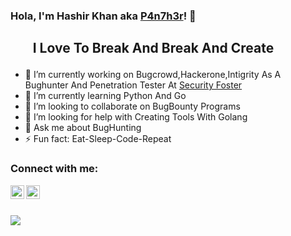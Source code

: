 ### Hola, I'm Hashir Khan aka <a href=https://twitter.com/7H3P4n7h3R>P4n7h3r</a>! 👋

<h2><ul>I Love To Break And Break And Create</ul></h2> 

- 🔭 I’m currently working on Bugcrowd,Hackerone,Intigrity As A Bughunter And Penetration Tester At <a href=https://securityfoster.com/>Security Foster</a>
- 🌱 I’m currently learning Python And Go
- 👯 I’m looking to collaborate on BugBounty Programs
- 🤔 I’m looking for help with Creating Tools With Golang
- 💬 Ask me about BugHunting 
- ⚡ Fun fact: Eat-Sleep-Code-Repeat

<h3>Connect with me:</h3>

<a href="https://twitter.com/7H3P4n7h3R" rel="nofollow"><img align="left" alt=" Twitter" width="22px" src="https://camo.githubusercontent.com/395dda360ae28377b7c3247581a88b20573883519c2be833cb64fbb37dcbcc1a/68747470733a2f2f63646e2e6a7364656c6976722e6e65742f6e706d2f73696d706c652d69636f6e734076332f69636f6e732f747769747465722e737667" data-canonical-src="https://cdn.jsdelivr.net/npm/simple-icons@v3/icons/twitter.svg" style="max-width:100%;"></a>

<a href="https://www.linkedin.com/in/p4n7h3r/" rel="nofollow"><img align="left" alt="LinkedIn" width="22px" src="https://camo.githubusercontent.com/d659d2bac00c01b42bffbae84bdc121e828b8fecd5b4949ffa2575f5d9e4a371/68747470733a2f2f63646e2e6a7364656c6976722e6e65742f6e706d2f73696d706c652d69636f6e734076332f69636f6e732f6c696e6b6564696e2e737667" data-canonical-src="https://cdn.jsdelivr.net/npm/simple-icons@v3/icons/linkedin.svg" style="max-width:100%;"></a>


<br></br>


<img src="https://github-readme-stats.vercel.app/api?username=7H3P4n7h3R&&show_icons=true&theme=radical">

